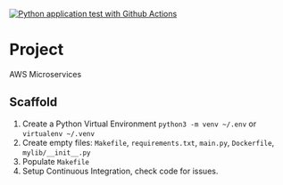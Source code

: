 [![Python application test with Github Actions](https://github.com/LimitIess/Project/actions/workflows/devops.yml/badge.svg)](https://github.com/LimitIess/Project/actions/workflows/devops.yml)

# Project
AWS Microservices

## Scaffold

1. Create a Python Virtual Environment `python3 -m venv ~/.env` or `virtualenv ~/.venv`
2. Create empty files: `Makefile`, `requirements.txt`, `main.py`, `Dockerfile`, `mylib/__init__.py`
3. Populate `Makefile`
4. Setup Continuous Integration, check code for issues.

